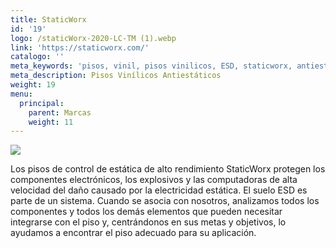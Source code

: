 ```yaml
---
title: StaticWorx
id: '19'
logo: /staticWorx-2020-LC-TM (1).webp
link: 'https://staticworx.com/'
catalogo: ''
meta_keywords: 'pisos, vinil, pisos vinilicos, ESD, staticworx, antiestáticos'
meta_description: Pisos Vinílicos Antiestáticos
weight: 19
menu:
  principal:
    parent: Marcas
    weight: 11
---
```


![](</staticWorx-2020-LC-TM (1).webp>)![]()

Los pisos de control de estática de alto rendimiento StaticWorx protegen los componentes electrónicos, los explosivos y las computadoras de alta velocidad del daño causado por la electricidad estática. El suelo ESD es parte de un sistema. Cuando se asocia con nosotros, analizamos todos los componentes y todos los demás elementos que pueden necesitar integrarse con el piso y, centrándonos en sus metas y objetivos, lo ayudamos a encontrar el piso adecuado para su aplicación.
